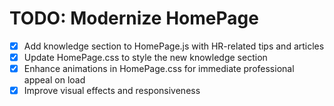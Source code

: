 # TODO: Modernize HomePage

- [x] Add knowledge section to HomePage.js with HR-related tips and articles
- [x] Update HomePage.css to style the new knowledge section
- [x] Enhance animations in HomePage.css for immediate professional appeal on load
- [x] Improve visual effects and responsiveness
